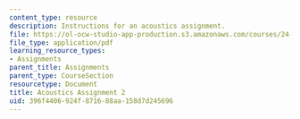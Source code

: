 ```yaml
---
content_type: resource
description: Instructions for an acoustics assignment.
file: https://ol-ocw-studio-app-production.s3.amazonaws.com/courses/24-910-topics-in-linguistic-theory-laboratory-phonology-spring-2007/396f4406924f871688aa158d7d245696_acoustics.pdf
file_type: application/pdf
learning_resource_types:
- Assignments
parent_title: Assignments
parent_type: CourseSection
resourcetype: Document
title: Acoustics Assignment 2
uid: 396f4406-924f-8716-88aa-158d7d245696
---
```


